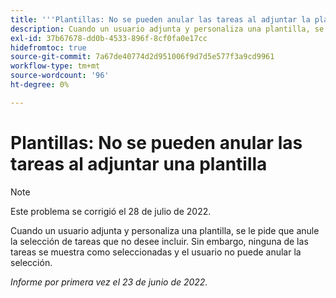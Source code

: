```yaml
---
title: '''Plantillas: No se pueden anular las tareas al adjuntar la plantilla'
description: Cuando un usuario adjunta y personaliza una plantilla, se le pide que anule la selección de tareas que no desee incluir. Sin embargo, ninguna de las tareas se muestra como seleccionadas y el usuario no puede anular la selección.
exl-id: 37b67678-dd0b-4533-896f-8cf0fa0e17cc
hidefromtoc: true
source-git-commit: 7a67de40774d2d951006f9d7d5e577f3a9cd9961
workflow-type: tm+mt
source-wordcount: '96'
ht-degree: 0%

---
```


# Plantillas: No se pueden anular las tareas al adjuntar una plantilla

>[!NOTE]
>
>Este problema se corrigió el 28 de julio de 2022.

Cuando un usuario adjunta y personaliza una plantilla, se le pide que anule la selección de tareas que no desee incluir. Sin embargo, ninguna de las tareas se muestra como seleccionadas y el usuario no puede anular la selección.

_Informe por primera vez el 23 de junio de 2022._
